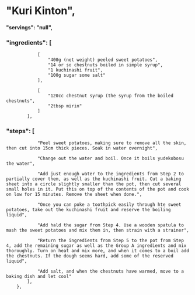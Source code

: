 # "Kuri Kinton",
#### "servings": "null",
### "ingredients": [
                [
                    "400g (net weight) peeled sweet potatoes",
                    "14 or so chestnuts boiled in simple syrup",
                    "1 kuchinashi fruit",
                    "100g sugar some salt"
                ],

                [
                    "120cc chestnut syrup (the syrup from the boiled chestnuts",
                    "2tbsp mirin"
                ]
            ],

### "steps": [
                "Peel sweet potatoes, making sure to remove all the skin, then cut into 15cm thick pieces. Soak in water overnight",

                "Change out the water and boil. Once it boils yudekobosu the water",

                "Add just enough water to the ingredients from Step 2 to partially cover them, as well as the kuchinashi fruit. Cut a baking sheet into a circle slightly smaller than the pot, then cut several small holes in it. Put this on top of the contents of the pot and cook on low for 15 minutes. Remove the sheet when done.",

                "Once you can poke a toothpick easily through hte sweet potatoes, take out the kuchinashi fruit and reserve the boiling liquid",

                "Add hald the sugar from Step 4. Use a wooden spatula to mash the sweet potatoes and mix them in, then strain with a strainer",

                "Return the ingredients from Step 5 to the pot from Step 4, add the remaining sugar as well as the Group A ingredients and mix thoroughly. Turn on heat and mix more, and when it comes to a boil add the chestnuts. If the dough seems hard, add some of the reserved liquid",

                "Add salt, and when the chestnuts have warmed, move to a baking dish and let cool"
            ],
        },